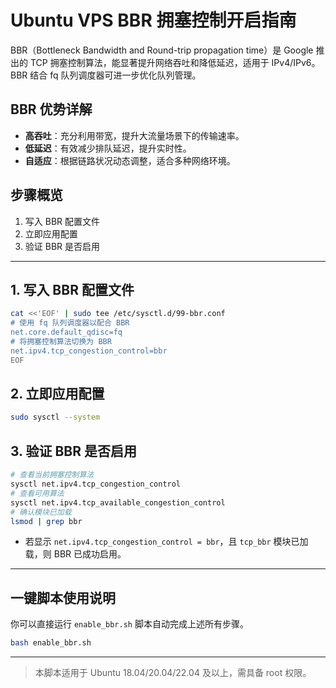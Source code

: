 # Ubuntu VPS BBR 拥塞控制开启指南

BBR（Bottleneck Bandwidth and Round-trip propagation time）是 Google 推出的 TCP 拥塞控制算法，能显著提升网络吞吐和降低延迟，适用于 IPv4/IPv6。BBR 结合 fq 队列调度器可进一步优化队列管理。

## BBR 优势详解
- **高吞吐**：充分利用带宽，提升大流量场景下的传输速率。
- **低延迟**：有效减少排队延迟，提升实时性。
- **自适应**：根据链路状况动态调整，适合多种网络环境。

## 步骤概览
1. 写入 BBR 配置文件
2. 立即应用配置
3. 验证 BBR 是否启用

---

## 1. 写入 BBR 配置文件
```bash
cat <<'EOF' | sudo tee /etc/sysctl.d/99-bbr.conf
# 使用 fq 队列调度器以配合 BBR
net.core.default_qdisc=fq
# 将拥塞控制算法切换为 BBR
net.ipv4.tcp_congestion_control=bbr
EOF
```

## 2. 立即应用配置
```bash
sudo sysctl --system
```

## 3. 验证 BBR 是否启用
```bash
# 查看当前拥塞控制算法
sysctl net.ipv4.tcp_congestion_control
# 查看可用算法
sysctl net.ipv4.tcp_available_congestion_control
# 确认模块已加载
lsmod | grep bbr
```

- 若显示 `net.ipv4.tcp_congestion_control = bbr`，且 `tcp_bbr` 模块已加载，则 BBR 已成功启用。

---

## 一键脚本使用说明

你可以直接运行 `enable_bbr.sh` 脚本自动完成上述所有步骤。

```bash
bash enable_bbr.sh
```

---

> 本脚本适用于 Ubuntu 18.04/20.04/22.04 及以上，需具备 root 权限。
